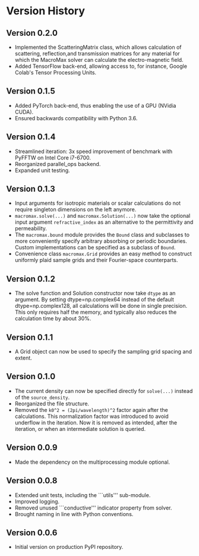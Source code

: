 # Version History

## Version 0.2.0
* Implemented the ScatteringMatrix class, which allows calculation of scattering, reflection,and transmission
  matrices for any material for which the MacroMax solver can calculate the electro-magnetic field. 
* Added TensorFlow back-end, allowing access to, for instance, Google Colab's Tensor Processing Units.

## Version 0.1.5
* Added PyTorch back-end, thus enabling the use of a GPU (NVidia CUDA).
* Ensured backwards compatibility with Python 3.6.

## Version 0.1.4
* Streamlined iteration: 3x speed improvement of benchmark with PyFFTW on Intel Core i7-6700.
* Reorganized parallel_ops backend.
* Expanded unit testing.

## Version 0.1.3
* Input arguments for isotropic materials or scalar calculations do not require singleton dimensions on the left anymore.
* `macromax.solve(...)` and `macromax.Solution(...)` now take the optional input argument `refractive_index` as
an alternative to the permittivity and permeability.
* The `macromax.bound` module provides the `Bound` class and subclasses to more conveniently specify arbitrary
absorbing or periodic boundaries. Custom implementations can be specified as a subclass of `Bound`.
* Convenience class `macromax.Grid` provides an easy method to construct uniformly plaid sample grids and their Fourier-space counterparts. 

## Version 0.1.2
* The solve function and Solution constructor now take `dtype` as an 
argument. By setting dtype=np.complex64 instead of the default 
dtype=np.complex128, all calculations will be done in single precision.
This only requires half the memory, and typically also reduces the
calculation time by about 30%.

## Version 0.1.1
* A Grid object can now be used to specify the sampling grid spacing and extent.

## Version 0.1.0
* The current density can now be specified directly for `solve(...)`
instead of the `source_density`.
* Reorganized the file structure.
* Removed the `k0^2 = (2pi/wavelength)^2` factor again after the calculations.
This normalization factor was introduced to avoid underflow in the
iteration. Now it is removed as intended, after the iteration, or when an
intermediate solution is queried.

## Version 0.0.9
* Made the dependency on the multiprocessing module optional.


## Version 0.0.8
* Extended unit tests, including the ```utils''' sub-module.
* Improved logging.
* Removed unused ```conductive''' indicator property from solver.
* Brought naming in line with Python conventions.

## Version 0.0.6
* Initial version on production PyPI repository.

